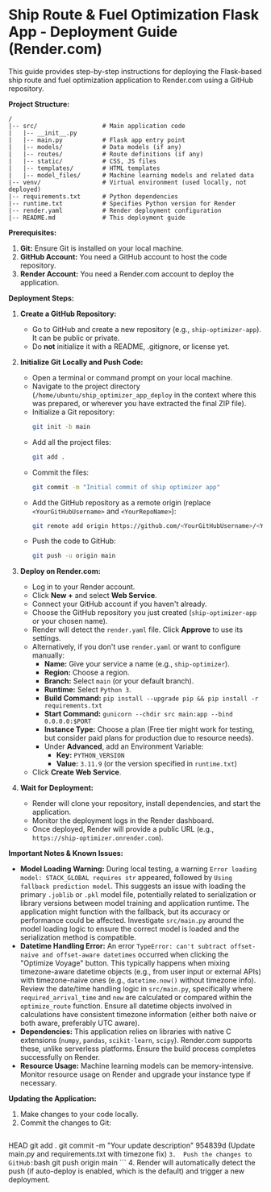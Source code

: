 # Ship Route & Fuel Optimization Flask App - Deployment Guide (Render.com)

This guide provides step-by-step instructions for deploying the Flask-based ship route and fuel optimization application to Render.com using a GitHub repository.

**Project Structure:**

```
/
|-- src/                  # Main application code
|   |-- __init__.py
|   |-- main.py           # Flask app entry point
|   |-- models/           # Data models (if any)
|   |-- routes/           # Route definitions (if any)
|   |-- static/           # CSS, JS files
|   |-- templates/        # HTML templates
|   |-- model_files/      # Machine learning models and related data
|-- venv/                 # Virtual environment (used locally, not deployed)
|-- requirements.txt      # Python dependencies
|-- runtime.txt           # Specifies Python version for Render
|-- render.yaml           # Render deployment configuration
|-- README.md             # This deployment guide
```

**Prerequisites:**

1.  **Git:** Ensure Git is installed on your local machine.
2.  **GitHub Account:** You need a GitHub account to host the code repository.
3.  **Render Account:** You need a Render.com account to deploy the application.

**Deployment Steps:**

1.  **Create a GitHub Repository:**
    *   Go to GitHub and create a new repository (e.g., `ship-optimizer-app`). It can be public or private.
    *   Do **not** initialize it with a README, .gitignore, or license yet.

2.  **Initialize Git Locally and Push Code:**
    *   Open a terminal or command prompt on your local machine.
    *   Navigate to the project directory (`/home/ubuntu/ship_optimizer_app_deploy` in the context where this was prepared, or wherever you have extracted the final ZIP file).
    *   Initialize a Git repository:
        ```bash
        git init -b main
        ```
    *   Add all the project files:
        ```bash
        git add .
        ```
    *   Commit the files:
        ```bash
        git commit -m "Initial commit of ship optimizer app"
        ```
    *   Add the GitHub repository as a remote origin (replace `<YourGitHubUsername>` and `<YourRepoName>`):
        ```bash
        git remote add origin https://github.com/<YourGitHubUsername>/<YourRepoName>.git
        ```
    *   Push the code to GitHub:
        ```bash
        git push -u origin main
        ```

3.  **Deploy on Render.com:**
    *   Log in to your Render account.
    *   Click **New +** and select **Web Service**.
    *   Connect your GitHub account if you haven't already.
    *   Choose the GitHub repository you just created (`ship-optimizer-app` or your chosen name).
    *   Render will detect the `render.yaml` file. Click **Approve** to use its settings.
    *   Alternatively, if you don't use `render.yaml` or want to configure manually:
        *   **Name:** Give your service a name (e.g., `ship-optimizer`).
        *   **Region:** Choose a region.
        *   **Branch:** Select `main` (or your default branch).
        *   **Runtime:** Select `Python 3`.
        *   **Build Command:** `pip install --upgrade pip && pip install -r requirements.txt`
        *   **Start Command:** `gunicorn --chdir src main:app --bind 0.0.0.0:$PORT`
        *   **Instance Type:** Choose a plan (Free tier might work for testing, but consider paid plans for production due to resource needs).
        *   Under **Advanced**, add an Environment Variable:
            *   **Key:** `PYTHON_VERSION`
            *   **Value:** `3.11.9` (or the version specified in `runtime.txt`)
    *   Click **Create Web Service**.

4.  **Wait for Deployment:**
    *   Render will clone your repository, install dependencies, and start the application.
    *   Monitor the deployment logs in the Render dashboard.
    *   Once deployed, Render will provide a public URL (e.g., `https://ship-optimizer.onrender.com`).

**Important Notes & Known Issues:**

*   **Model Loading Warning:** During local testing, a warning `Error loading model: STACK_GLOBAL requires str` appeared, followed by `Using fallback prediction model`. This suggests an issue with loading the primary `.joblib` or `.pkl` model file, potentially related to serialization or library versions between model training and application runtime. The application might function with the fallback, but its accuracy or performance could be affected. Investigate `src/main.py` around the model loading logic to ensure the correct model is loaded and the serialization method is compatible.
*   **Datetime Handling Error:** An error `TypeError: can't subtract offset-naive and offset-aware datetimes` occurred when clicking the "Optimize Voyage" button. This typically happens when mixing timezone-aware datetime objects (e.g., from user input or external APIs) with timezone-naive ones (e.g., `datetime.now()` without timezone info). Review the date/time handling logic in `src/main.py`, specifically where `required_arrival_time` and `now` are calculated or compared within the `optimize_route` function. Ensure all datetime objects involved in calculations have consistent timezone information (either both naive or both aware, preferably UTC aware).
*   **Dependencies:** This application relies on libraries with native C extensions (`numpy`, `pandas`, `scikit-learn`, `scipy`). Render.com supports these, unlike serverless platforms. Ensure the build process completes successfully on Render.
*   **Resource Usage:** Machine learning models can be memory-intensive. Monitor resource usage on Render and upgrade your instance type if necessary.

**Updating the Application:**

1.  Make changes to your code locally.
2.  Commit the changes to Git:
    ```bash
HEAD
    git add .
    git commit -m "Your update description"
954839d (Update main.py and requirements.txt with timezone fix)
    ```
3.  Push the changes to GitHub:
    ```bash
    git push origin main
    ```
4.  Render will automatically detect the push (if auto-deploy is enabled, which is the default) and trigger a new deployment.


